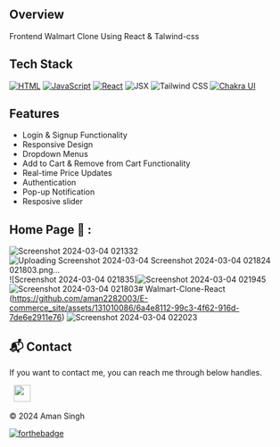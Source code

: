 ## Overview
Frontend Walmart Clone Using React & Talwind-css

## Tech Stack
[![HTML](https://img.shields.io/badge/HTML-%23E34F26.svg?style=for-the-badge&logo=html5&logoColor=white)](https://developer.mozilla.org/en-US/docs/Web/HTML)
[![JavaScript](https://img.shields.io/badge/JavaScript-%23F7DF1E.svg?style=for-the-badge&logo=javascript&logoColor=black)](https://developer.mozilla.org/en-US/docs/Web/JavaScript)
[![React](https://img.shields.io/badge/React-%2361DAFB.svg?style=for-the-badge&logo=react&logoColor=white)](https://reactjs.org/)
<img alt="JSX" src="https://img.shields.io/badge/JSX-%2300D8FF.svg?style=for-the-badge&logo=react&logoColor=white"/>
<img alt="Tailwind CSS" src="https://img.shields.io/badge/Tailwind_CSS-38B2AC?style=for-the-badge&logo=tailwind-css&logoColor=white"/>
[![Chakra UI](https://img.shields.io/badge/Chakra_UI-%23319795.svg?style=for-the-badge&logo=chakra-ui&logoColor=white)](https://chakra-ui.com/)


## Features

- Login & Signup Functionality
- Responsive Design
- Dropdown Menus
- Add to Cart & Remove from Cart Functionality
- Real-time Price Updates
- Authentication
- Pop-up Notification
- Resposive slider

## Home Page 🙈 :
![Screenshot 2024-03-04 021332](https://github.com/aman2282003/E-commerce_site/assets/131010086/62d8291a-6a48-4051-a413-ac2b143fa2f7)
![Uploading Screenshot 2024-03-04 ![Screenshot 2024-03-04 021824](https://github.com/aman2282003/E-commerce_site/assets/131010086/e7813733-5240-4bbe-997e-5899a3ff85e0)
021803.png…]()
![Screenshot 2024-03-04 021835]![Screenshot 2024-03-04 021945](https://github.com/aman2282003/E-commerce_site/assets/131010086/3ed1518d-863a-4374-afba-15fc7c9c684d)
![Screenshot 2024-03-04 021803](https://github.com/aman2282003/E-commerce_site/assets/131010086/b09aa9be-1004-4999-baa9-5bed827f384e)# Walmart-Clone-React
(https://github.com/aman2282003/E-commerce_site/assets/131010086/6a4e8112-99c3-4f62-916d-7de6e2911e76)
![Screenshot 2024-03-04 022023](https://github.com/aman2282003/E-commerce_site/assets/131010086/e3ee1917-557a-491b-bea1-0baa6b5a3e35)

<h2>📬 Contact</h2>

If you want to contact me, you can reach me through below handles.

&nbsp;&nbsp;<a href="https://www.linkedin.com/in/amandeep-singh-50b655216/"><img src="https://www.felberpr.com/wp-content/uploads/linkedin-logo.png" width="30"></img></a>

© 2024 Aman Singh


[![forthebadge](https://forthebadge.com/images/badges/built-with-love.svg)](https://forthebadge.com)






